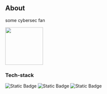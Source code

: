 ## About 

some cybersec fan

<img src="https://disclaimer.org.au/media/pages/contents/marco-fusinato-desastres-invigilators-dispatch/invigilators-dispatch-four/dd1f75f439-1676348626/gif1smaller.gif" width="120" height="120" />


### Tech-stack


![Static Badge](https://img.shields.io/badge/-Python-%233776AB?style=for-the-badge&logo=Python&logoColor=%233776AB&labelColor=%23ffffff)
![Static Badge](https://img.shields.io/badge/-HTML-%23E34F26?style=for-the-badge&logo=html5&logoColor=%23E34F26&labelColor=%23000000)
![Static Badge](https://img.shields.io/badge/-CSS-%231572B6?style=for-the-badge&logo=css3&logoColor=%231572B6&labelColor=%23000000)


